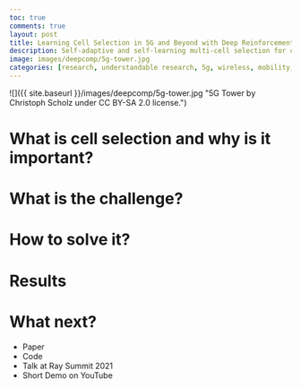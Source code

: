 ```yaml
---
toc: true
comments: true
layout: post
title: Learning Cell Selection in 5G and Beyond with Deep Reinforcement Learning
description: Self-adaptive and self-learning multi-cell selection for coordinated multipoint in 5G and beyond with three deep reinforcement learning approaches.
image: images/deepcomp/5g-tower.jpg
categories: [research, understandable research, 5g, wireless, mobility, optimization, reinforcement learning, multi agent, ray, rllib, python, tensorflow]
---
```


![]({{ site.baseurl }}/images/deepcomp/5g-tower.jpg "5G Tower by Christoph Scholz under CC BY-SA 2.0 license.")

# What is cell selection and why is it important?

# What is the challenge?

# How to solve it?

# Results

# What next?

* Paper
* Code
* Talk at Ray Summit 2021
* Short Demo on YouTube
